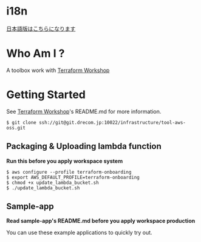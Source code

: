 # i18n
[日本語版はこちらになります](./README_JP.md)
# Who Am I ?
A toolbox work with [Terraform Workshop](https://git.drecom.jp/infrastructure/terraform-oss-aws)

# Getting Started
See [Terraform Workshop](https://git.drecom.jp/infrastructure/terraform-oss-aws)'s README.md for more information.
```
$ git clone ssh://git@git.drecom.jp:10022/infrastructure/tool-aws-oss.git
```

## Packaging & Uploading lambda function
__Run this before you apply workspace system__
```
$ aws configure --profile terraform-onboarding
$ export AWS_DEFAULT_PROFILE=terraform-onboarding
$ chmod +x update_lambda_bucket.sh
$ ./update_lambda_bucket.sh
```

## Sample-app
__Read sample-app's README.md before you apply workspace production__

You can use these example applications to quickly try out.

